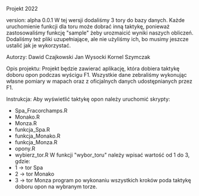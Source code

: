 Projekt 2022 

version: alpha 0.0.1
  W tej wersji dodaliśmy 3 tory do bazy danych. Każde uruchomienie funkcji dla toru może dobrać inną taktykę, ponieważ zastosowaliśmy funkcję "sample" żeby urozmaicić wyniki naszych obliczeń. Dodaliśmy też pliki uzupełniające, ale nie użyliśmy ich, bo musimy jeszcze ustalić jak je wykorzystać.

Autorzy:
  Dawid Czajkowski
  Jan Wysocki
  Kornel Szymczak    
  
Opis projektu:
  Projekt będzie zawierać aplikację, która dobiera taktykę doboru opon podczas wyścigu F1.
  Wszystkie dane zebraliśmy wykonując własne pomiary w mapach oraz z oficjalnych danych udostępnianych przez F1.
  
Instrukcja:
  Aby wyświetlić taktykę opon należy uruchomić skrypty:
- Spa_Fracorchamps.R
- Monako.R
- Monza.R
- funkcja_Spa.R
- funkcja_Monako.R
- funkcja_Monza.R
- opony.R
- wybierz_tor.R
  W funkcji "wybor_toru" należy wpisać wartość od 1 do 3, gdzie:
- 1 -> tor Spa
- 2 -> tor Monako
- 3 -> tor Monza
  program po wykonaniu wszystkich kroków poda taktykę doboru opon na wybranym torze.